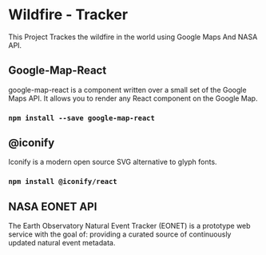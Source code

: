 # Wildfire - Tracker

This Project Trackes the wildfire in the world using Google Maps And NASA API.

## Google-Map-React

google-map-react is a component written over a small set of the Google Maps API. It allows you to render any React component on the Google Map.

### `npm install --save google-map-react`

## @iconify

Iconify is a modern open source SVG alternative to glyph fonts.

### `npm install @iconify/react`

## NASA EONET API

The Earth Observatory Natural Event Tracker (EONET) is a prototype web service with the goal of: providing a curated source of continuously updated natural event metadata.

